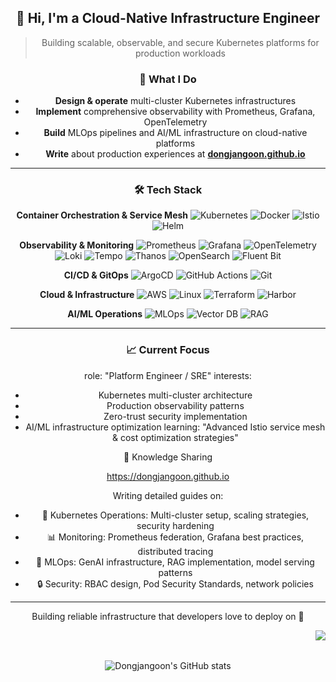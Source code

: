 <div align="center">

## 👋 Hi, I'm a **Cloud-Native Infrastructure Engineer**

> Building scalable, observable, and secure Kubernetes platforms for production workloads

### 🎯 **What I Do**
- **Design & operate** multi-cluster Kubernetes infrastructures
- **Implement** comprehensive observability with Prometheus, Grafana, OpenTelemetry
- **Build** MLOps pipelines and AI/ML infrastructure on cloud-native platforms
- **Write** about production experiences at [**dongjangoon.github.io**](https://dongjangoon.github.io)

---

### 🛠️ **Tech Stack**

**Container Orchestration & Service Mesh**
![Kubernetes](https://img.shields.io/badge/kubernetes-%23326ce5.svg?style=for-the-badge&logo=kubernetes&logoColor=white)
![Docker](https://img.shields.io/badge/docker-%230db7ed.svg?style=for-the-badge&logo=docker&logoColor=white)
![Istio](https://img.shields.io/badge/Istio-466BB0?style=for-the-badge&logo=Istio&logoColor=white)
![Helm](https://img.shields.io/badge/Helm-0F1689?style=for-the-badge&logo=Helm&logoColor=white)

**Observability & Monitoring**
![Prometheus](https://img.shields.io/badge/Prometheus-E6522C?style=for-the-badge&logo=Prometheus&logoColor=white)
![Grafana](https://img.shields.io/badge/grafana-%23F46800.svg?style=for-the-badge&logo=grafana&logoColor=white)
![OpenTelemetry](https://img.shields.io/badge/OpenTelemetry-000000?style=for-the-badge&logo=opentelemetry&logoColor=white)
![Loki](https://img.shields.io/badge/Loki-FF6B00?style=for-the-badge&logo=grafana&logoColor=white)
![Tempo](https://img.shields.io/badge/Tempo-FF6B00?style=for-the-badge&logo=grafana&logoColor=white)
![Thanos](https://img.shields.io/badge/Thanos-E6522C?style=for-the-badge&logo=prometheus&logoColor=white)
![OpenSearch](https://img.shields.io/badge/OpenSearch-005EB8?style=for-the-badge&logo=opensearch&logoColor=white)
![Fluent Bit](https://img.shields.io/badge/Fluent%20Bit-49BDA5?style=for-the-badge&logo=fluentbit&logoColor=white)

**CI/CD & GitOps**
![ArgoCD](https://img.shields.io/badge/ArgoCD-EF7B4D?style=for-the-badge&logo=argo&logoColor=white)
![GitHub Actions](https://img.shields.io/badge/github%20actions-%232671E5.svg?style=for-the-badge&logo=githubactions&logoColor=white)
![Git](https://img.shields.io/badge/git-%23F05033.svg?style=for-the-badge&logo=git&logoColor=white)

**Cloud & Infrastructure**
![AWS](https://img.shields.io/badge/AWS-%23FF9900.svg?style=for-the-badge&logo=amazon-aws&logoColor=white)
![Linux](https://img.shields.io/badge/Linux-FCC624?style=for-the-badge&logo=linux&logoColor=black)
![Terraform](https://img.shields.io/badge/terraform-%235835CC.svg?style=for-the-badge&logo=terraform&logoColor=white)
![Harbor](https://img.shields.io/badge/Harbor-60B932?style=for-the-badge&logo=harbor&logoColor=white)

**AI/ML Operations**
![MLOps](https://img.shields.io/badge/MLOps-FF6F00?style=for-the-badge&logo=tensorflow&logoColor=white)
![Vector DB](https://img.shields.io/badge/Vector%20DB-4B32C3?style=for-the-badge&logo=postgresql&logoColor=white)
![RAG](https://img.shields.io/badge/RAG-00D4FF?style=for-the-badge&logo=openai&logoColor=white)

---

### 📈 **Current Focus**

role: "Platform Engineer / SRE"
interests:
  - Kubernetes multi-cluster architecture
  - Production observability patterns
  - Zero-trust security implementation
  - AI/ML infrastructure optimization
learning: "Advanced Istio service mesh & cost optimization strategies"

📝 Knowledge Sharing

https://dongjangoon.github.io

Writing detailed guides on:
- 🔧 Kubernetes Operations: Multi-cluster setup, scaling strategies, security hardening
- 📊 Monitoring: Prometheus federation, Grafana best practices, distributed tracing
- 🤖 MLOps: GenAI infrastructure, RAG implementation, model serving patterns
- 🔒 Security: RBAC design, Pod Security Standards, network policies

---
Building reliable infrastructure that developers love to deploy on 🚀

<img align="right" src="https://github-readme-stats.vercel.app/api/top-langs/?username=dongjangoon&layout=compact&theme=buefy"><br/><br/>

![Dongjangoon's GitHub stats](https://github-readme-stats.vercel.app/api?username=dongjangoon&show_icons=true&theme=radical)

</div>
